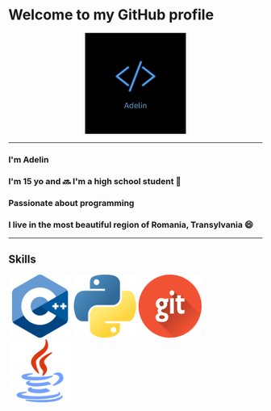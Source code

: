 # Welcome to my GitHub profile
<p align="center">
<img src="Adelin.png" width="200" height="200" /> 
</p>
  
___________________________________________________

### I'm Adelin
### I'm 15 yo and 🔜 I'm a high school student 📖
### Passionate about programming
### I live in the most beautiful region of Romania, Transylvania 😄

___________________________________________________

## Skills
<img src="c++.png" width="125" height="125" /> <img src="python.png" width="125" height="125" /> <img src="git.png" width="125" height="125" /> <img src="java.png" width="125" height="125" /> 
